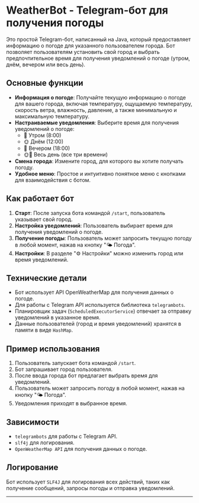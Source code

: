 ﻿# WeatherBot - Telegram-бот для получения погоды

Это простой Telegram-бот, написанный на Java, который предоставляет информацию о погоде для указанного пользователем города. Бот позволяет пользователям установить свой город и выбрать предпочтительное время для получения уведомлений о погоде (утром, днём, вечером или весь день).

## Основные функции

- **Информация о погоде**: Получайте текущую информацию о погоде для вашего города, включая температуру, ощущаемую температуру, скорость ветра, влажность, давление, а также минимальную и максимальную температуру.
- **Настраиваемые уведомления**: Выберите время для получения уведомлений о погоде:
  - 🌅 Утром (8:00)
  - 🌞 Днём (12:00)
  - 🌆 Вечером (18:00)
  - 🌞🌆 Весь день (все три времени)
- **Смена города**: Измените город, для которого вы хотите получать погоду.
- **Удобное меню**: Простое и интуитивно понятное меню с кнопками для взаимодействия с ботом.

## Как работает бот

1. **Старт**: После запуска бота командой `/start`, пользователь указывает свой город.
2. **Настройка уведомлений**: Пользователь выбирает время для получения уведомлений о погоде.
3. **Получение погоды**: Пользователь может запросить текущую погоду в любой момент, нажав на кнопку "🌤️ Погода".
4. **Настройки**: В разделе "⚙️ Настройки" можно изменить город или время уведомлений.

## Технические детали

- Бот использует API OpenWeatherMap для получения данных о погоде.
- Для работы с Telegram API используется библиотека `telegrambots`.
- Планировщик задач (`ScheduledExecutorService`) отвечает за отправку уведомлений в указанное время.
- Данные пользователей (город и время уведомлений) хранятся в памяти в виде `HashMap`.

## Пример использования

1. Пользователь запускает бота командой `/start`.
2. Бот запрашивает город пользователя.
3. После ввода города бот предлагает выбрать время для уведомлений.
4. Пользователь может запросить погоду в любой момент, нажав на кнопку "🌤️ Погода".
5. Уведомления приходят в выбранное время.

## Зависимости

- `telegrambots` для работы с Telegram API.
- `slf4j` для логирования.
- `OpenWeatherMap API` для получения данных о погоде.

## Логирование

Бот использует `SLF4J` для логирования всех действий, таких как получение сообщений, запросы погоды и отправка уведомлений.

---
